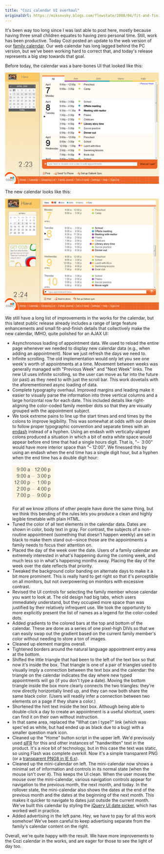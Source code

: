 ```yaml
---
title: "Cozi calendar UI overhaul"
originalUrl: https://miksovsky.blogs.com/flowstate/2008/04/fit-and-finish.html
---
```


<p>
  It's been way too long since I was last able to post here, mostly because
  having three small children equates to having zero personal time. Still, work
  has been productive. Today Cozi posted an update to the web version of our
  <a href="http://www.cozi.com/products/familycalendar.aspx">family calendar</a
  >. Our web calendar has long lagged behind the PC version, but we've been
  working hard to correct that, and today's release represents a big step
  towards that goal.
</p>
<p>Before today, the calendar was a bare-bones UI that looked like this:</p>
<p>
  <img src="/images/flowstate/Calendar%20-%20Old_thumb.png" />
</p>
<p>The new calendar looks like this:</p>
<p>
  <img src="/images/flowstate/Calendar%20-%20New_thumb.png" />
</p>
<p>
  We still have a long list of improvements in the works for the calendar, but
  this latest public release already includes a range of large feature
  enhancements and small fit-and-finish details that collectively make the new
  calendar, IMHO, quite polished for an AJAX UI:
</p>
<ul>
  <li>
    Asynchronous loading of appointment data. We used to reload the entire page
    whenever we needed to display new calendar data (e.g., when adding an
    appointment). Now we just refresh the days we need to.&nbsp;
  </li>

  <li>
    Infinite scrolling. The old implementation would only let you see one week's
    worth of appointments at a time. Movement between weeks was generally
    managed with &quot;Previous Week&quot; and &quot;Next Week&quot; links. The
    new UI uses infinite scrolling, so the user can move as far into the future
    (or past) as they need to with just the scroll bar. This work dovetails with
    the aforementioned async loading of data.
  </li>

  <li>
    Complete typography overhaul. Improved margins and leading make it easier to
    visually parse the information into three vertical columns and a large
    horizontal row for each date. This included details like right-aligning the
    color-coded family member dots so that they are visually grouped with the
    appointment subject.
  </li>

  <li>
    We took extreme pains to line up the start times and end times by the colons
    to improve legibility. This was somewhat at odds with our desire to follow
    proper typographic convention and separate times with an
    <a href="http://en.wikipedia.org/wiki/Endash#En_dash">endash</a> instead of
    a hyphen. Using an endash with vertically-aligned colons produced a
    situation in which a bit of extra white space would appear before end time
    that had a single hours digit. That is, &quot;–<span face="Courier New"
      >&nbsp; 3:00</span
    >&quot; would have more interior space than
    <span face="Courier New">&quot;</span>–<span face="Courier New"> 12:00</span
    >&quot;. We finessed this by using an endash when the end time has a single
    digit hour, but a hyphen when the end time has a double digit hour:<br /><br />
    <img src="/images/flowstate/Cozi%20Calendar%20Timetable.png" />
    <br /><br />For all we know zillions of other people have done the same
    thing, but we think this bending of the rules lets you produce a clean and
    highly legible timetable with plain HTML.<br />
  </li>

  <li>
    Tuned the color of all text elements in the calendar data. Dates are shown
    in color, body text in gray. For contrast, the subjects of a non-routine
    appointment (something that doesn't happen weekly) are set in black to make
    them stand out—since those are the appointments a family needs to focus
    their attention on.
  </li>

  <li>
    Placed the day of the week over the date. Users of a family calendar are
    extremely interested in what's happening during the coming week, and much
    less so in what's happening months away. Placing the day of the week over
    the date reflects that priority.
  </li>

  <li>
    Tweaked the background color banding on alternate days to make it a bit more
    prominent. This is really hard to get right so that it's perceptible on all
    monitors, but not overpowering on monitors with excessive contrast.
  </li>

  <li>
    Revised the UI controls for selecting the family member whose calendar you
    want to look at. The old design had big tabs, which users immediately
    understand, but they occupied more space than was justified by their
    relatively infrequent use. We took the opportunity to more explicitly
    present the list of names as a legend for the color-coded dots.
  </li>

  <li>
    Added gradients to the colored bars at the top and bottom of the calendar.
    These are done as a series of one pixel-high DIVs so that we can easily swap
    out the gradient based on the current family member's color without needing
    to store a ton of images.
  </li>

  <li>Cleaned up element margins overall.</li>

  <li>
    Tightened borders around the natural language appointment entry area at the
    bottom.
  </li>

  <li>
    Shifted the little triangle that had been to the left of the text box so
    that now it's inside the box. That triangle is one of a pair of triangles
    used to visually imply a connection between the text box and the calendar:
    the triangle on the calendar indicates the day where new typed appointments
    will go (if you don't type a date). Moving the bottom triangle inside the
    box more clearly connects the two triangles: they're now directly
    horizontally lined up, and they can now both share the same black color.
    (Users will readily infer a connection between two elements on a page if
    they share a color.)
  </li>

  <li>
    Shortened the hint text inside the text box. Although being able to
    double-click a day to create an appointment is a useful shortcut, users can
    find it on their own without instruction.
  </li>

  <li>
    In that same area, replaced the &quot;What can I type?&quot; link (which was
    spec'ed as white, but had ended up as black due to a bug) with a smaller
    question mark icon.
  </li>

  <li>
    Cleaned up the &quot;Home&quot; button script in the upper left. We'd
    previously used <a href="http://www.mikeindustries.com/sifr">sIFR</a> for
    this and other instances of &quot;handwritten&quot; text in the product.
    It's a nice bit of technology, but in this case the text was static, so
    using Flash was complete overkill. Now it's a simple transparent PNG (or a
    <a href="http://blogs.cozi.com/tech/2008/03/transparent-png.html"
      >transparent PNG8 in IE 6.x</a
    >).
  </li>

  <li>
    Cleaned up the mini-calendar on left. The mini-calendar now shows a minimal
    set of information and controls in its normal state (when the mouse isn't
    over it). This keeps the UI clean. When the user moves the mouse over the
    mini-calendar, various navigation controls appear for navigation to the
    previous month, the next month, and today. In the rollover state, the
    mini-calendar also shows the dates at the end of the previous month and the
    dates at the beginning of the next month. This makes it quicker to navigate
    to dates just outside the current month. We've built this calendar by
    styling the
    <a href="http://docs.jquery.com/UI/Datepicker">jQuery UI date picker</a>,
    which has worked well in practice.
  </li>

  <li>
    Added advertising in the left pane. Hey, we have to pay for all this work
    somehow! We've been careful to keep advertising separate from the family's
    calendar content on the right.
  </li>
</ul>
<p>
  Overall, we're quite happy with the result. We have more improvements to the
  Cozi calendar in the works, and are eager for those to see the light of day
  too.
</p>

